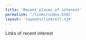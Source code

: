 ```yaml
---
title: 'Recent places of interest'
permalink: '/links/index.html'
layout: 'layouts/linkroll.njk'
---
```


Links of recent interest
